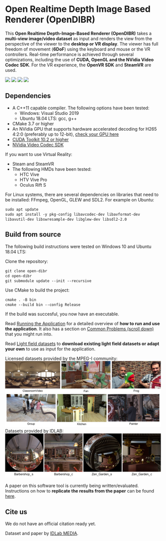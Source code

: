 # Open Realtime Depth Image Based Renderer (OpenDIBR)

This **Open Realtime Depth-Image-Based Renderer (OpenDIBR)** takes a **multi-view image/video dataset** as input and renders the view from the perspective of the viewer to the **desktop or VR display**. The viewer has full freedom of movement (**6DoF**) using the keyboard and mouse or the VR controllers.
Real-time performance is achieved through several optimizations, including the use of **CUDA, OpenGL and the NVidia Video Codec SDK**.
For the VR experience, the **OpenVR SDK** and **SteamVR** are used.

<img src="https://github.com/IDLabMedia/open-dibr/blob/main/docs/group_posetrace.gif" width="49%"/> <img src="https://github.com/IDLabMedia/open-dibr/blob/main/docs/painter_posetrace.gif" width="49%"/> 
<img src="https://github.com/IDLabMedia/open-dibr/blob/main/docs/zen_garden_vr.gif" width="49%"/> <img src="https://github.com/IDLabMedia/open-dibr/blob/main/docs/Barbershop_mirror_posetrace_dibr.gif" width="49%"/>

## Dependencies
- A C++11 capable compiler. The following options have been tested:
  - Windows: Visual Studio 2019
  - Ubuntu 18.04 LTS: gcc, g++
- CMake 3.7 or higher
- An NVidia GPU that supports hardware accelerated decoding for H265 4:2:0 (preferably up to 12-bit), [check your GPU here](https://en.wikipedia.org/wiki/Nvidia_NVDEC#GPU_support)
- [CUDA Toolkit 10.2 or higher](https://docs.nvidia.com/cuda/cuda-installation-guide-microsoft-windows/index.html#installing-cuda-development-tools)
- [NVidia Video Codec SDK](https://developer.nvidia.com/nvidia-video-codec-sdk)

If you want to use Virtual Reality:
- Steam and SteamVR
- The following HMDs have been tested:
  - HTC Vive
  - HTV Vive Pro
  - Oculus Rift S

For Linux systems, there are several dependencies on libraries that need to be installed: FFmpeg, OpenGL, GLEW and SDL2. For example on Ubuntu:
```
sudo apt update
sudo apt install -y pkg-config libavcodec-dev libavformat-dev libavutil-dev libswresample-dev libglew-dev libsdl2-2.0
```

## Build from source
The following build instructions were tested on Windows 10 and Ubuntu 18.04 LTS:

Clone the repository:
```
git clone open-dibr
cd open-dibr
git submodule update --init --recursive
```
Use CMake to build the project:
```
cmake . -B bin
cmake --build bin --config Release
```
If the build was succesful, you now have an executable. 

Read [Running the Application](https://github.com/IDLabMedia/open-dibr/wiki/Running-the-application) for a detailed overview of **how to run and use the application**. It also has a section on [Common Problems (scroll down)](https://github.com/IDLabMedia/open-dibr/wiki/Running-the-application) that you might run into.

Read [Light field datasets](https://github.com/IDLabMedia/open-dibr/wiki/Light-field-datasets) to **download existing light field datasets or adapt your own** to use as input for the application.

Licensed datasets provided by the MPEG-I community:
<img src="https://github.com/IDLabMedia/open-dibr/blob/main/docs/overview_mpegi_datasets.png" /> 
Datasets provided by IDLAB:
<img src="https://github.com/IDLabMedia/open-dibr/blob/main/docs/overview_idlab_datasets.png" /> 

A paper on this software tool is currently being written/evaluated. Instructions on how to **replicate the results from the paper** can be found [here](https://github.com/IDLabMedia/open-dibr/wiki/Replicating-results-from-paper).


## Cite us

We do not have an official citation ready yet. 

Dataset and paper by [IDLab MEDIA](https://media.idlab.ugent.be/).
